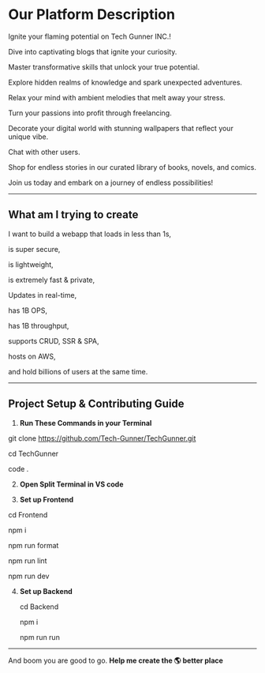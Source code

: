 # Our Platform Description

Ignite your flaming potential on Tech Gunner INC.! 


Dive into captivating blogs that ignite your curiosity.

Master transformative skills that unlock your true potential.

Explore hidden realms of knowledge and spark unexpected adventures.

Relax your mind with ambient melodies that melt away your stress.

Turn your passions into profit through freelancing.

Decorate your digital world with stunning wallpapers that reflect your unique vibe.

Chat with other users.

Shop for endless stories in our curated library of books, novels, and comics.


Join us today and embark on a journey of endless possibilities!

***

## What am I trying to create

I want to build a webapp that loads in less than 1s,

is super secure,

is lightweight,

is extremely fast & private, 

Updates in real-time, 

has 1B OPS, 

has 1B throughput,

supports CRUD, SSR & SPA, 

hosts on AWS,

and hold billions of users at the same time.

***
## Project Setup & Contributing Guide

1. **Run These Commands in your Terminal**

  git clone https://github.com/Tech-Gunner/TechGunner.git
  
  cd TechGunner
  
  code .
  
2. **Open Split Terminal in VS code**

3. **Set up Frontend**

  cd Frontend
  
  npm i
  
  npm run format
  
  npm run lint
  
  npm run dev
  
4. **Set up Backend**
   
   cd Backend
   
   npm i
   
   npm run run

***
And boom you are good to go. **Help me create the 🌎 better place**
